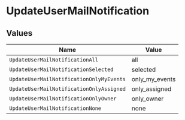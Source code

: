 # UpdateUserMailNotification


## Values

| Name                                     | Value                                    |
| ---------------------------------------- | ---------------------------------------- |
| `UpdateUserMailNotificationAll`          | all                                      |
| `UpdateUserMailNotificationSelected`     | selected                                 |
| `UpdateUserMailNotificationOnlyMyEvents` | only_my_events                           |
| `UpdateUserMailNotificationOnlyAssigned` | only_assigned                            |
| `UpdateUserMailNotificationOnlyOwner`    | only_owner                               |
| `UpdateUserMailNotificationNone`         | none                                     |